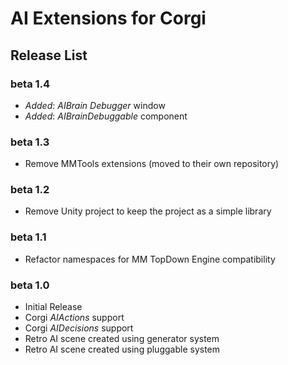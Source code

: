 # AI Extensions for Corgi

## Release List

### beta 1.4

* _Added_: _AIBrain Debugger_ window
* _Added_: _AIBrainDebuggable_ component

### beta 1.3

* Remove MMTools extensions (moved to their own repository)

### beta 1.2

* Remove Unity project to keep the project as a simple library

### beta 1.1

* Refactor namespaces for MM TopDown Engine compatibility

### beta 1.0

* Initial Release
* Corgi _AIActions_ support
* Corgi _AIDecisions_ support
* Retro AI scene created using generator system
* Retro AI scene created using pluggable system
